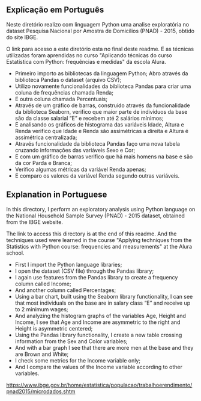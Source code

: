 ## Explicação em Português

Neste diretório realizo com linguagem Python uma analise exploratória no dataset Pesquisa Nacional por Amostra de Domicílios (PNAD) - 2015, obtido do site IBGE.

O link para acesso a este diretório esta no final deste readme. E as técnicas utilizadas foram aprendidas no curso "Aplicando técnicas do curso Estatística com Python: frequências e medidas" da escola Alura.

  - Primeiro importo as bibliotecas da linguagem Python;
  Abro através da biblioteca Pandas o dataset (arquivo CSV);
  - Utilizo novamente funcionalidades da biblioteca Pandas para criar uma coluna de frequências chamada Renda;
  - E outra coluna chamada Percentuais;
  - Através de um gráfico de barras, construído através da funcionalidade da biblioteca Seaborn, verifico que maior parte de indivíduos da base são da classe salarial “E” e recebem até 2 salários mínimos;
  - E analisando os gráficos de histograma das variáveis Idade, Altura e Renda verifico que Idade e Renda são assimétricas a direita e Altura é assimétrica centralizada;
  - Através funcionalidade da biblioteca Pandas faço uma nova tabela cruzando informações das variáveis Sexo e Cor;
  - E com um gráfico de barras verifico que há mais homens na base e são da cor Parda e Branca;
  - Verifico algumas métricas da variável Renda apenas;
  - E comparo os valores da variável Renda segundo outras variáveis.


## Explanation in Portuguese

In this directory, I perform an exploratory analysis using Python language on the National Household Sample Survey (PNAD) - 2015 dataset, obtained from the IBGE website.

The link to access this directory is at the end of this readme. And the techniques used were learned in the course "Applying techniques from the Statistics with Python course: frequencies and measurements" at the Alura school.

  - First I import the Python language libraries;
  - I open the dataset (CSV file) through the Pandas library;
  - I again use features from the Pandas library to create a frequency column called Income;
  - And another column called Percentages;
  - Using a bar chart, built using the Seaborn library functionality, I can see that most individuals on the base are in salary class “E” and receive up to 2 minimum wages;
  - And analyzing the histogram graphs of the variables Age, Height and Income, I see that Age and Income are asymmetric to the right and Height is asymmetric centered;
  - Using the Pandas library functionality, I create a new table crossing information from the Sex and Color variables;
  - And with a bar graph I see that there are more men at the base and they are Brown and White;
  - I check some metrics for the Income variable only;
  - And I compare the values of the Income variable according to other variables.


https://www.ibge.gov.br/home/estatistica/populacao/trabalhoerendimento/pnad2015/microdados.shtm


